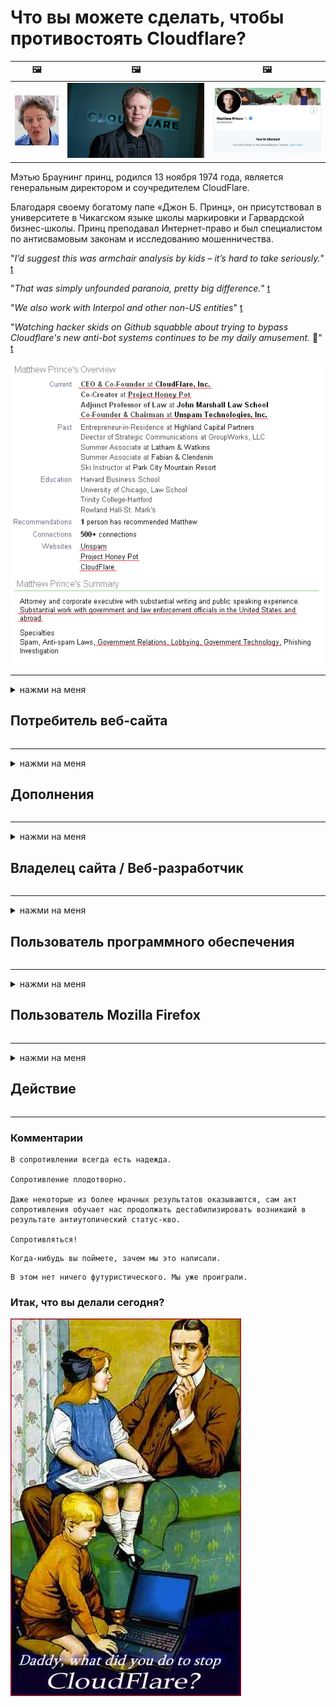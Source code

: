 # Что вы можете сделать, чтобы противостоять Cloudflare?

| 🖼 | 🖼 | 🖼 |
| --- | --- | --- |
| ![](../image/matthew_prince_teen.jpg) | ![](../image/matthew_prince.jpg) | ![](../image/blockedbymatthewprince.jpg) |


Мэтью Браунинг принц, родился 13 ноября 1974 года, является генеральным директором и соучредителем CloudFlare.

Благодаря своему богатому папе «Джон Б. Принц», он присутствовал в университете в Чикагском языке школы маркировки и Гарвардской бизнес-школы.
Принц преподавал Интернет-право и был специалистом по антисвамовым законам и исследованию мошенничества.


"*I’d suggest this was armchair analysis by kids – it’s hard to take seriously.*" [t](https://www.theguardian.com/technology/2015/nov/19/cloudflare-accused-by-anonymous-helping-isis)

"*That was simply unfounded paranoia, pretty big difference.*"  [t](https://twitter.com/xxdesmus/status/992757936123359233)

"*We also work with Interpol and other non-US entities*" [t](https://twitter.com/eastdakota/status/1203028504184360960)

"*Watching hacker skids on Github squabble about trying to bypass Cloudflare's new anti-bot systems continues to be my daily amusement.* 🍿" [t](https://twitter.com/eastdakota/status/1273277839102656515)


![](../image/whoismp.jpg)

---


<details>
<summary>нажми на меня

## Потребитель веб-сайта
</summary>


- Если понравившийся вам веб-сайт использует Cloudflare, скажите им, чтобы они не использовали Cloudflare.
  - Нытьё в социальных сетях, таких как Facebook, Reddit, Twitter или Mastodon, не имеет значения. [Действия громче хештегов.](https://twitter.com/phyzonloop/status/1274132092490862594)
  - Попробуйте связаться с владельцем сайта, если хотите принести пользу.

[Cloudflare сказал](https://github.com/Eloston/ungoogled-chromium/issues/783):
```
Мы рекомендуем вам обратиться к администраторам конкретных служб или сайтов, с которыми у вас возникнут проблемы, и поделиться своим опытом.
```

[Если вы не попросите об этом, владелец сайта никогда не узнает об этой проблеме.](../PEOPLE.md)

![](../image/liberapay.jpg)

[Удачный пример](https://counterpartytalk.org/t/turn-off-cloudflare-on-counterparty-co-plz/164/5).<br>
У тебя проблема? [Повысьте голос сейчас.](https://github.com/maraoz/maraoz.github.io/issues/1) Пример ниже.

```
Вы просто помогаете корпоративной цензуре и массовой слежке.
http://crimeflare.eu.org
```

```
Ваша веб-страница находится в частном огороженном саду CloudFlare, нарушающем конфиденциальность.
http://crimeflare.eu.org
```

- Найдите время, чтобы прочитать политику конфиденциальности веб-сайта.
  - если веб-сайт находится за Cloudflare или веб-сайт использует службы, подключенные к Cloudflare.

Он должен объяснить, что такое Cloudflare, и попросить разрешения поделиться вашими данными с Cloudflare. Невыполнение этого требования приведет к нарушению доверия, и данного веб-сайта следует избегать.

[Пример приемлемой политики конфиденциальности здесь](https://archive.is/bDlTz) ("Subprocessors" > "Entity Name")

```
Я прочитал вашу политику конфиденциальности и не могу найти слово Cloudflare.
Я отказываюсь делиться с вами данными, если вы продолжите передавать мои данные в Cloudflare.
http://crimeflare.eu.org
```

Это пример политики конфиденциальности, в которой нет слова Cloudflare.
[Liberland Jobs](https://archive.is/daKIr) [privacy policy](https://docsend.com/view/feiwyte):

![](../image/cfwontobey.jpg)

Cloudflare имеют собственную политику конфиденциальности.
[Cloudflare любит доксинг людей.](https://www.reddit.com/r/GamerGhazi/comments/2s64fe/be_wary_reporting_to_cloudflare/)

Вот хороший пример формы регистрации на сайте.
AFAIK, нулевой веб-сайт делает это. Вы им доверяете?

```
Нажимая «Зарегистрироваться в XYZ», вы соглашаетесь с нашими условиями обслуживания и заявлением о конфиденциальности.
Вы также соглашаетесь поделиться своими данными с Cloudflare, а также соглашаетесь с заявлением о конфиденциальности Cloudflare.
Если Cloudflare утекает вашу информацию или не позволяет вам подключиться к нашим серверам, это не наша вина. [*]

[ Подписаться ] [ я не согласен ]
```
[*] [PEOPLE.md](../PEOPLE.md)


- Старайтесь не пользоваться их услугами. Помните, что за вами наблюдает Cloudflare.
  - ["I'm in your TLS, sniffin' your passworz"](../image/iminurtls.jpg)

- Найдите другой сайт. В Интернете есть альтернативы и возможности!

- Убедите своих друзей использовать Tor ежедневно.
  - Анонимность должна быть стандартом открытого Интернета!
  - [Обратите внимание, что проект Tor не любит этот проект.](../HISTORY.md)

</details>

------

<details>
<summary>нажми на меня

## Дополнения
</summary>

- Если ваш браузер Firefox, Tor Browser или Ungoogled Chromium, используйте одно из этих надстроек ниже.
  - Если вы хотите добавить другое новое дополнение, сначала спросите об этом.


| Имя | Разработчик | Поддерживать | Может блокировать | Может уведомить | Chrome |
| -------- | -------- | -------- | -------- | -------- | -------- |
| [Bloku Cloudflaron MITM-Atakon](../subfiles/about.bcma.md) | #Addon | [ ? ](http://crimeflare.eu.org/) | **да**     | **да**     |  **да** |
| [Ĉu ligoj estas vundeblaj al MITM-atako?](../subfiles/about.ismm.md) | #Addon | [ ? ](http://crimeflare.eu.org/) | Нет     | **да**     |  **да** |
| [Ĉu ĉi tiuj ligoj blokos Tor-uzanton?](../subfiles/about.isat.md) | #Addon | [ ? ](http://crimeflare.eu.org/) | Нет     | **да**     |  **да** |
| [Block Cloudflare MITM Attack](https://trac.torproject.org/projects/tor/attachment/ticket/24351/block_cloudflare_mitm_attack-1.0.14.1-an%2Bfx.xpi)<br>[**DELETED BY TOR PROJECT**](../HISTORY.md) | nullius | [ ? ](../tool/block_cloudflare_mitm_fx), [Link](http://crimeflare.eu.org/) | **да**     | **да**     |  Нет |
| [TPRB](http://34ahehcli3epmhbu2wbl6kw6zdfl74iyc4vg3ja4xwhhst332z3knkyd.onion/) | Sw | [ ? ](http://34ahehcli3epmhbu2wbl6kw6zdfl74iyc4vg3ja4xwhhst332z3knkyd.onion/) | **да**     | **да**     |  Нет |
| [Detect Cloudflare](https://addons.mozilla.org/en-US/firefox/addon/detect-cloudflare/) | Frank Otto | [ ? ](https://github.com/traktofon/cf-detect) | Нет     | **да**     |  Нет |
| [True Sight](https://addons.mozilla.org/en-US/firefox/addon/detect-cloudflare-plus/) | claustromaniac | [ ? ](https://github.com/claustromaniac/detect-cloudflare-plus) | Нет     | **да**     |  Нет |
| [Which Cloudflare datacenter am I visiting?](https://addons.mozilla.org/en-US/firefox/addon/cf-pop/) | 依云 | [ ? ](https://github.com/lilydjwg/cf-pop) | Нет     | **да**     |  Нет |


- «Decentraleyes» может прекратить подключение к «CDNJS (Cloudflare)».
  - Он предотвращает попадание большого количества запросов в сеть и обслуживает локальные файлы, чтобы сайты не взломали.
  - Разработчик ответил: "[very concerning indeed](https://github.com/Synzvato/decentraleyes/issues/236#issuecomment-352049501)", "[widespread usage severely centralizes the web](https://github.com/Synzvato/decentraleyes/issues/251#issuecomment-366752049)"

- [Вы также можете удалить сертификат Cloudflare из центра сертификации (ЦС) или не доверять ему.](https://www.ssl.com/how-to/remove-root-certificate-firefox/)

</details>

------

<details>
<summary>нажми на меня

## Владелец сайта / Веб-разработчик
</summary>


![](../image/word_cloudflarefree.jpg)

- Не используйте решение Cloudflare, точка.
  - Вы можете сделать лучше, не так ли? [Вот как удалить подписки, планы, домены или учетные записи Cloudflare.](https://support.cloudflare.com/hc/en-us/articles/200167776-Removing-subscriptions-plans-domains-or-accounts)

| 🖼 | 🖼 |
| --- | --- |
| ![](../image/htmlalertcloudflare.jpg) | ![](../image/htmlalertcloudflare2.jpg) |

- Хотите больше клиентов? Ты знаешь что делать. Подсказка - «над линией».
  - [Здравствуйте, вы написали «Мы серьезно относимся к вашей конфиденциальности», но я получил «Ошибка 403 Запрещен анонимный прокси-сервер не разрешен».](https://it.slashdot.org/story/19/02/19/0033255/stop-saying-we-take-your-privacy-and-security-seriously) Почему вы блокируете Tor или VPN? И почему вы блокируете временную почту?

![](../image/anonexist.jpg)

- Использование Cloudflare увеличит вероятность сбоя. Посетители не могут получить доступ к вашему сайту, если ваш сервер не работает или Cloudflare не работает.
  - [Вы действительно думали, что Cloudflare никогда не выйдет из строя?](https://www.ibtimes.com/cloudflare-down-not-working-sites-producing-504-gateway-timeout-errors-2618008) [Another](https://twitter.com/Jedduff/status/1097875615997399040) [sample](https://twitter.com/search?f=tweets&vertical=default&q=Cloudflare%20is%20having%20problems). [Need more](../PEOPLE.md)?

![](../image/cloudflareinternalerror.jpg)

- Использование Cloudflare для прокси-сервера вашей «службы API», «сервера обновления программного обеспечения» или «RSS-канала» нанесет вред вашему клиенту. Вам позвонил клиент и сказал: «Я больше не могу использовать ваш API», и вы понятия не имеете, что происходит. Cloudflare может молча заблокировать вашего клиента. Как ты думаешь, это нормально?
  - Существует множество клиентов для чтения RSS и онлайн-сервисов для чтения RSS. Почему вы публикуете RSS-канал, если не разрешаете людям подписываться?

![](../image/rssfeedovercf.jpg)

- Вам нужен сертификат HTTPS? Воспользуйтесь «Let's Encrypt» или просто купите его в компании CA.

- Вам нужен DNS-сервер? Не можете настроить свой собственный сервер? Как насчет них: [Hurricane Electric Free DNS](https://dns.he.net/), [Dyn.com](https://dyn.com/dns/), [1984 Hosting](https://www.1984hosting.com/), [Afraid.Org (Администратор удаляет вашу учетную запись, если вы используете TOR)](https://freedns.afraid.org/)
  - [Alternativoj al DNS](../subfiles/alternative.domaindns.md)

- Ищете услуги хостинга? Только бесплатно? Как насчет них: [Onion Service](http://vww6ybal4bd7szmgncyruucpgfkqahzddi37ktceo3ah7ngmcopnpyyd.onion/en/security/network-security/tor/onionservices-best-practices), [Free Web Hosting Area](https://freewha.com/), [Autistici/Inventati Web Site Hosting](https://www.autinv5q6en4gpf4.onion/services/website), [Github Pages](https://pages.github.com/), [Surge](https://surge.sh/)
  - [Альтернативы Cloudflare](../subfiles/alternative.cloudflare.md)

- Вы используете cloudflare-ipfs.com? [Вы знаете, что Cloudflare IPFS - это плохо?](../PEOPLE.md)

- Установите брандмауэр веб-приложений, такой как OWASP и Fail2Ban, на свой сервер и настройте его должным образом.
  - Блокировка Tor - не решение. Не наказывайте всех только за маленьких плохих пользователей.

- Перенаправьте или заблокируйте доступ пользователей Cloudflare Warp к вашему сайту. И укажите причину, если можете.

> Список IP: "[Текущие диапазоны IP-адресов Cloudflare](cloudflare_inc/)"

> A: Просто заблокируйте их

```
server {
...
deny 173.245.48.0/20;
deny 103.21.244.0/22;
deny 103.22.200.0/22;
deny 103.31.4.0/22;
deny 141.101.64.0/18;
deny 108.162.192.0/18;
deny 190.93.240.0/20;
deny 188.114.96.0/20;
deny 197.234.240.0/22;
deny 198.41.128.0/17;
deny 162.158.0.0/15;
deny 104.16.0.0/12;
deny 172.64.0.0/13;
deny 131.0.72.0/22;
deny 2400:cb00::/32;
deny 2606:4700::/32;
deny 2803:f800::/32;
deny 2405:b500::/32;
deny 2405:8100::/32;
deny 2a06:98c0::/29;
deny 2c0f:f248::/32;
...
}
```

> B: Перенаправить на страницу с предупреждением

```
http {
...
geo $iscf {
default 0;
173.245.48.0/20 1;
103.21.244.0/22 1;
103.22.200.0/22 1;
103.31.4.0/22 1;
141.101.64.0/18 1;
108.162.192.0/18 1;
190.93.240.0/20 1;
188.114.96.0/20 1;
197.234.240.0/22 1;
198.41.128.0/17 1;
162.158.0.0/15 1;
104.16.0.0/12 1;
172.64.0.0/13 1;
131.0.72.0/22 1;
2400:cb00::/32 1;
2606:4700::/32 1;
2803:f800::/32 1;
2405:b500::/32 1;
2405:8100::/32 1;
2a06:98c0::/29 1;
2c0f:f248::/32 1;
}
...
}

server {
...
if ($iscf) {rewrite ^ https://example.com/cfwsorry.php;}
...
}

<?php
header('HTTP/1.1 406 Not Acceptable');
echo <<<CLOUDFLARED
Thank you for visiting ourwebsite.com!<br />
We are sorry, but we can't serve you because your connection is being intercepted by Cloudflare.<br />
Please read http://crimeflare.eu.org for more information.<br />
CLOUDFLARED;
die();
```

- Настройте Tor Onion Service или I2P insite, если вы верите в свободу и приветствуете анонимных пользователей.

- Спросите совета у других операторов двойных веб-сайтов Clearnet / Tor и заведите анонимных друзей!

</details>

------

<details>
<summary>нажми на меня

## Пользователь программного обеспечения
</summary>


- Discord использует CloudFlare. Альтернативы? Мы рекомендуем [**Briar** (Android)](https://f-droid.org/en/packages/org.briarproject.briar.android/), [Ricochet (PC)](https://ricochet.im/), [Tox + Tor (Android/PC)](https://tox.chat/download.html)
  - Briar включает в себя демон Tor, поэтому вам не нужно устанавливать Orbot.
  - Разработчики Qwtch, Open Privacy, без предупреждения удалили проект stop_cloudflare из своей службы git.

- Если вы используете Debian GNU / Linux или любую производную версию, подпишитесь: [bug #831835](https://bugs.debian.org/cgi-bin/bugreport.cgi?bug=831835). И, если можете, помогите проверить патч и помогите сопровождающему прийти к правильному выводу о том, следует ли его принимать.

- Всегда рекомендую эти браузеры.

| Имя | Разработчик | Поддерживать | Комментарий |
| -------- | -------- | -------- | -------- |
| [Ungoogled-Chromium](https://ungoogled-software.github.io/ungoogled-chromium-binaries/) | Eloston | [ ? ](https://github.com/Eloston/ungoogled-chromium) | PC (Win, Mac, Linux)  _!Tor_ |
| [Bromite](https://www.bromite.org/fdroid) | Bromite | [ ? ](https://github.com/bromite/bromite/issues) | Android  _!Tor_ |
| [Tor Browser](https://www.torproject.org/download/) | Tor Project | [ ? ](https://support.torproject.org/) | PC (Win, Mac, Linux)  _Tor_|
| [Tor Browser Android](https://www.torproject.org/download/) | Tor Project | [ ? ](https://support.torproject.org/) | Android  _Tor_|
| [Onion Browser](https://itunes.apple.com/us/app/onion-browser/id519296448?mt=8) | Mike Tigas | [ ? ](https://github.com/OnionBrowser/OnionBrowser/issues) | Apple iOS  _Tor_|
| [GNU/Icecat](https://www.gnu.org/software/gnuzilla/) | GNU | [ ? ](https://www.gnu.org/software/gnuzilla/) | PC (Linux) |
| [IceCatMobile](https://f-droid.org/en/packages/org.gnu.icecat/) | GNU | [ ? ](https://lists.gnu.org/mailman/listinfo/bug-gnuzilla) | Android |
| [Iridium Browser](https://iridiumbrowser.de/about/) | Iridium | [ ? ](https://github.com/iridium-browser/iridium-browser/) | PC (Win, Mac, Linux, OpenBSD) |


Конфиденциальность другого программного обеспечения несовершенна. Это не означает, что браузер Tor «идеален».
В Интернете и технологиях нет 100% безопасности или 100% конфиденциальности.

- Не хотите использовать Tor? Вы можете использовать любой браузер с демоном Tor.
  - [Обратите внимание, что проекту Tor это не нравится.](https://support.torproject.org/tbb/tbb-9/) Используйте Tor Browser, если можете.
- [Как использовать Chromium с Tor](../subfiles/chromium_tor.md)


Давайте поговорим о конфиденциальности другого программного обеспечения.

- [Если вам действительно нужно использовать Firefox, выберите «Firefox ESR».](https://www.mozilla.org/en-US/firefox/organizations/)
  - [Firefox - сторожевой таймер шпионского ПО](https://spyware.neocities.org/articles/firefox.html)
  - [Firefox отвергает свободу слова и запрещает свободу слова](https://web.archive.org/web/20200423010026/https://reclaimthenet.org/firefox-rejects-free-speech-bans-free-speech-commenting-plugin-dissenter-from-its-extensions-gallery/)
  - ["100+ голосов против. Кажется, что просить компанию, производящую программное обеспечение, придерживаться ... программного обеспечения в наши дни слишком много."](https://old.reddit.com/r/firefox/comments/gutdiw/weve_got_work_to_do_the_mozilla_blog/fslbbb6/)
  - [Почему Firefox показывает мне рекламные ссылки в строке URL?](https://www.reddit.com/r/firefox/comments/jybx2w/uh_why_is_firefox_showing_me_sponsored_links_in/)
  - [Mozilla - воплощение дьявола](https://digdeeper.neocities.org/ghost/mozilla.html)

- [Помните, Mozilla использует сервис Cloudflare.](https://www.robtex.com/dns-lookup/www.mozilla.org) [Они также используют службу DNS Cloudflare в своем продукте.](https://www.theregister.co.uk/2018/03/21/mozilla_testing_dns_encryption/)

- [Mozilla официально отклонила этот билет.](https://bugzilla.mozilla.org/show_bug.cgi?id=1426618)

- [Firefox Focus - это шутка.](https://github.com/mozilla-mobile/focus-android/issues/1743) [Обещали отключить телеметрию, но изменили.](https://github.com/mozilla-mobile/focus-android/issues/4210)

- [Разработчик PaleMoon / Basilisk любит Cloudflare.](https://github.com/mozilla-mobile/focus-android/issues/1743#issuecomment-345993097)
  - [Сервер архивации Pale Moon взламывает и распространяет вредоносное ПО в течение 18 месяцев](https://www.reddit.com/r/privacytoolsIO/comments/cc808y/pale_moons_archive_server_hacked_and_spread/)
  - Он также ненавидит пользователей Tor - "[Пусть он будет враждебно настроен по отношению к Tor. Я думаю, что большинство сайтов должны враждебно относиться к Tor, учитывая его чрезвычайно высокий фактор злоупотребления.](https://github.com/yacy/yacy_search_server/issues/314#issuecomment-565932097)"

- [У Waterfox серьезная проблема с "домашним телефоном"](https://spyware.neocities.org/articles/waterfox.html)

- [Google Chrome - это шпионское ПО.](https://www.gnu.org/proprietary/malware-google.en.html)
  - [Google профилирует вашу деятельность.](https://spyware.neocities.org/articles/chrome.html)

- [SRWare Iron делает слишком много телефонов домашним подключением.](https://spyware.neocities.org/articles/iron.html) Он также подключается к доменам Google.

- [Brave Browser внесет трекеры Facebook / Twitter в белый список.](https://www.bleepingcomputer.com/news/security/facebook-twitter-trackers-whitelisted-by-brave-browser/)
  - [Вот еще вопросы.](https://spyware.neocities.org/articles/brave.html)
  - [идентификатор партнера binance](https://twitter.com/cryptonator1337/status/1269594587716374528)

- [Microsoft Edge позволяет Facebook запускать Flash-код за спиной пользователей.](https://www.zdnet.com/article/microsoft-edge-lets-facebook-run-flash-code-behind-users-backs/)

- [Вивальди не уважает вашу конфиденциальность.](https://spyware.neocities.org/articles/vivaldi.html)

- [Уровень шпионского ПО Opera: чрезвычайно высокий](https://spyware.neocities.org/articles/opera.html)

- Apple iOS: [Вам вообще не следует использовать iOS, в основном потому, что это вредоносное ПО.](https://www.gnu.org/proprietary/malware-apple.html)

Поэтому мы рекомендуем только приведенную выше таблицу. Ничего больше.

</details>

------

<details>
<summary>нажми на меня

## Пользователь Mozilla Firefox
</summary>


- «Firefox Nightly» будет отправлять информацию уровня отладки на серверы Mozilla без метода отказа.
  - [Серверы Mozilla уступают Cloudflare](https://www.digwebinterface.com/?hostnames=www.mozilla.org%0D%0Amozilla.cloudflare-dns.com&type=&ns=resolver&useresolver=8.8.4.4&nameservers=)

- Можно запретить Firefox подключаться к серверам Mozilla.
  - [Руководство по шаблонам политик Mozilla](https://github.com/mozilla/policy-templates/blob/master/README.md)
  - Имейте в виду, что этот трюк может перестать работать в более поздних версиях, потому что Mozilla любит заносить себя в белый список.
  - Используйте брандмауэр и DNS-фильтр, чтобы полностью заблокировать их.

"`/distribution/policies.json`"

>     "WebsiteFilter": {
> 		"Block": [
> 		"*://*.mozilla.com/*",
> 		"*://*.mozilla.net/*",
> 		"*://*.mozilla.org/*",
> 		"*://webcompat.com/*",
> 		"*://*.firefox.com/*",
> 		"*://*.thunderbird.net/*",
> 		"*://*.cloudflare.com/*"
> 		]
>     },


- ~~Сообщите об ошибке в трекере Mozilla, запретив использовать Cloudflare.~~ В bugzilla был отчет об ошибке. Многие люди писали о своей проблеме, однако ошибка была скрыта администратором в 2018 году.

- Вы можете отключить DoH в Firefox.
  - [Изменить DNS-провайдер по умолчанию для firefox](../subfiles/change-firefox-dns.md)

![](../image/firefoxdns.jpg)

- [Если вы хотите использовать DNS, не принадлежащий Интернет-провайдеру, рассмотрите возможность использования службы DNS OpenNIC Tier2 или любой из служб DNS, отличных от Cloudflare.](https://wiki.opennic.org/start)
![](../image/opennic.jpg)
  - Заблокируйте Cloudflare с помощью DNS. [Crimeflare DNS](../subfiles/service.publicdns.md)

- Вы можете использовать Tor в качестве преобразователя DNS. [Если вы не эксперт по Tor, задайте вопрос здесь.](https://tor.stackexchange.com/)

> **Как?**
> 1. Скачайте Tor и установите его на свой компьютер.
> 2. Добавьте эту строку в файл "torrc".
> DNSPort 127.0.0.1:53
> 3. Перезапустите Tor.
> 4. Установите DNS-сервер вашего компьютера на «127.0.0.1».

</details>

------

<details>
<summary>нажми на меня

## Действие
</summary>


- Расскажите окружающим об опасностях Cloudflare.

- [Помогите улучшить этот репозиторий.](http://crimeflare.eu.org)
  - И списки, и аргументы против, и подробности.

- [Документируйте и предавайте гласности, когда что-то идет не так с Cloudflare (и аналогичными компаниями), обязательно упоминая этот репозиторий, когда вы это делаете](http://crimeflare.eu.org) :)

- По умолчанию привлекайте больше людей, использующих Tor, чтобы они могли смотреть в Интернет с точки зрения разных частей мира.

- Создавайте группы в социальных сетях и в мясном пространстве, посвященные освобождению мира от Cloudflare.

- Где это уместно, сделайте ссылку на эти группы в этом репозитории - это может быть место для координации совместной работы в группах.

- [Начните сотрудничество, которое может предоставить значимую некорпоративную альтернативу Cloudflare.](../subfiles/alternative.cloudflare.md)

- Сообщите нам о любых альтернативах, которые помогут хотя бы обеспечить многоуровневую защиту от Cloudflare.

- Если вы являетесь клиентом Cloudflare, установите настройки конфиденциальности и подождите, пока они не нарушат их.
  - [Затем предъявите им обвинения в борьбе со спамом / нарушением конфиденциальности.](https://twitter.com/thexpaw/status/1108424723233419264)

- Если вы находитесь в Соединенных Штатах Америки и рассматриваемый веб-сайт является банком или бухгалтером, попробуйте оказать юридическое давление в соответствии с Законом Грэмма – Лича – Блайли или Закона об американцах с инвалидностью и сообщите нам, насколько далеко вы продвинетесь. .

- Если веб-сайт является государственным, попробуйте оказать юридическое давление в соответствии с 1-й поправкой к Конституции США.

- Если вы являетесь гражданином ЕС, свяжитесь с веб-сайтом, чтобы отправить свою личную информацию в соответствии с Общим регламентом защиты данных. Если они отказываются предоставить вам вашу информацию, это нарушение закона.

- Для компаний, которые заявляют, что предлагают услуги на своем веб-сайте, попробуйте сообщить о них как о «ложной рекламе» в организации по защите прав потребителей и BBB. Веб-сайты Cloudflare обслуживаются серверами Cloudflare.

- [В контексте США ITU предполагает, что Cloudflare начинает становиться достаточно большим, чтобы против них мог быть применен антимонопольный закон.](https://www.itu.int/en/ITU-T/Workshops-and-Seminars/20181218/Documents/Geoff_Huston_Presentation.pdf)

- Вполне возможно, что GNU GPL версии 4 может включать положение против хранения исходного кода за такой службой, требующее для всех программ GPLv4 и более поздних версий, чтобы по крайней мере исходный код был доступен через среду, которая не дискриминирует пользователей Tor.

</details>

------

### Комментарии

```
В сопротивлении всегда есть надежда.

Сопротивление плодотворно.

Даже некоторые из более мрачных результатов оказываются, сам акт сопротивления обучает нас продолжать дестабилизировать возникший в результате антиутопический статус-кво.

Сопротивляться!
```

```
Когда-нибудь вы поймете, зачем мы это написали.
```

```
В этом нет ничего футуристического. Мы уже проиграли.
```

### Итак, что вы делали сегодня?


![](../image/stopcf.jpg)
